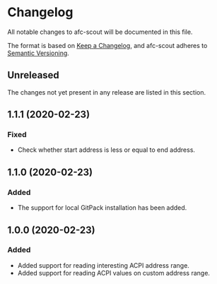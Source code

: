 # Changelog

All notable changes to afc-scout will be documented in this file.

The format is based on [Keep a Changelog](https://keepachangelog.com/en/1.0.0/), and afc-scout adheres to [Semantic Versioning](https://semver.org/spec/v2.0.0.html).

## Unreleased

The changes not yet present in any release are listed in this section.

## 1.1.1 (2020-02-23)

### Fixed

* Check whether start address is less or equal to end address.

## 1.1.0 (2020-02-23)

### Added

* The support for local GitPack installation has been added.

## 1.0.0 (2020-02-23)

### Added

* Added support for reading interesting ACPI address range.
* Added support for reading ACPI values on custom address range.
